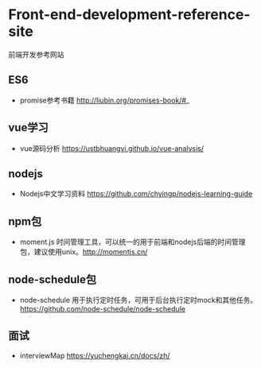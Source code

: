 # Front-end-development-reference-site
前端开发参考网站
## ES6
- promise参考书籍  http://liubin.org/promises-book/#_
## vue学习
- vue源码分析 https://ustbhuangyi.github.io/vue-analysis/
## nodejs
- Nodejs中文学习资料 https://github.com/chyingp/nodejs-learning-guide
## npm包
- moment.js 时间管理工具，可以统一的用于前端和nodejs后端的时间管理包，建议使用unix。http://momentjs.cn/
## node-schedule包
- node-schedule 用于执行定时任务，可用于后台执行定时mock和其他任务。https://github.com/node-schedule/node-schedule
## 面试
- interviewMap https://yuchengkai.cn/docs/zh/
